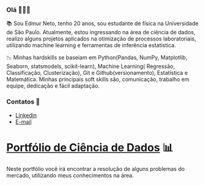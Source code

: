 ### Olá 🙋🏻‍♂️

📚 Sou Edmur Neto, tenho 20 anos, sou estudante de física na Universidade de São Paulo. Atualmente, estou ingressando na área de ciência de dados, realizo alguns projetos aplicados na otimização de processos laboratoriais, utilizando machine learning e ferramentas de inferência estatística.

📉 Minhas hardskills se baseiam em Python(Pandas, NumPy, Matplotlib, Seaborn, statsmodels, scikit-learn), Machine Learning( Regressão, Classificação, Clusterização), Git e Github(versionamento), Estatística e Matemática. Minhas principais soft skills são, comunicação, trabalho em equipe, dedicação e fácil adaptação.

### Contatos 📩

- [Linkedin](https://www.linkedin.com/in/edmur-crist%C3%B3foro-neto-bb61b7244/)
- [E-mail](mailto:edmurcn@gmail.com)

# [Portfólio de Ciência de Dados](https://github.com/Edmurcn/Portifolio-Ciencia-deDados) 📊

Neste portfólio você irá encontrar a resolução de alguns problemas do mercado, utilizando meus conhecimentos na área.

